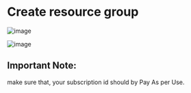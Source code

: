
# Create resource group 
![image](https://github.com/user-attachments/assets/e0a0581e-17a3-47ba-a643-a26a11f0c1a7)


![image](https://github.com/user-attachments/assets/480a2708-81ba-43d0-8af0-e5e3c5668fe9)


## Important Note: 
make sure that, your subscription id should by Pay As per Use. 


